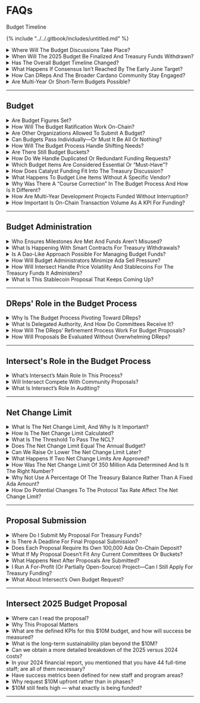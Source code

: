 # FAQs

Budget Timeline

{% include "../../.gitbook/includes/untitled.md" %}

<details>

<summary>Where Will The Budget Discussions Take Place?</summary>

The budget discussions should take place primarily in the new features added to GovT.ools to support community reviews and DRep polling of proposals to receive treasury funding. There will also be workshops hosted to gather live feedback.

</details>

<details>

<summary>When Will The 2025 Budget Be Finalized And Treasury Funds Withdrawn?</summary>

Intersect is hoping to draft a 2025 budget by May 1, 2025. Intersect will continue facilitating a budget discussion as-needed to address elements for 2025 that require more time to review. This schedule allows the first treasury withdrawals to begin in June 2025.

The timing of when the Net Change Limit, budget and subsequent treasury withdrawal actions pass on-chain determines the final dates.

</details>

<details>

<summary>Has The Overall Budget Timeline Changed?</summary>

No. We aim for the first treasury withdrawal vote around early June.

</details>

<details>

<summary>What Happens If Consensus Isn’t Reached By The Early June Target?</summary>

Not every funding request has to be 100% perfect or unanimously approved before a budget moves forward. If a strong majority (around 70–80%) of the key proposals can be bundled, they can proceed while other items remain under discussion. The thinking is to develop a budget that funds the essential items - the ‘70% budget’. Then more time can be taken to review and decide on the remaining items, possibly generating a second budget proposal.

</details>

<details>

<summary>How Can DReps And The Broader Cardano Community Stay Engaged?</summary>

* Monitor Intersect’s Discord & X for announcements, including the public release of proposals to receive treasury funding on Gov.Tools.
* Review and provide feedback on proposals: Gov.Tools.
* Join scheduled budget sessions: https://lu.ma/cardanobudgetprocess
* Committee meetings are announced in the Intersect Discord and on the official Intersect calendar. Recordings and minutes for many sessions are posted later on YouTube and the committee knowledge base (https://committees.docs.intersectmbo.org/).\


Direct feedback from DReps and community members is encouraged and shapes how the budget process evolves.

</details>

<details>

<summary>Are Multi-Year Or Short-Term Budgets Possible?</summary>

The Constitution allows for any duration or time period, but sets an expectation of a one year minimum. For 2025, Intersect plans a June–December budget. In 2026, the committee hopes to have a full January–December budget and a more refined process from lessons learned this cycle.

</details>

***

## Budget

<details>

<summary>Are Budget Figures Set?</summary>

No. DReps will be asked to review proposals that can comprise a budget. This process will be used to determine the budget figures.

</details>

<details>

<summary>How Will The Budget Ratification Work On-Chain?</summary>

The Net Change Limit proposal must first pass a DRep vote with >50% approval. Once the Net Change Limit is ratified, separate “info actions” for budgets will be voted on by DReps and the Constitutional Committee. If approved, those budgets then become actionable, and associated treasury withdrawals can be put on-chain for approval to withdraw the funds.

</details>

<details>

<summary>Are Other Organizations Allowed To Submit A Budget?</summary>

Yes. The Cardano Constitution states:\
“Any participant in the Cardano Community may propose a Cardano Blockchain ecosystem budget at any time.”

While multiple budgets can be submitted and approved, they should still fall within the approved Net Change Limit. The Net Change Limit encourages budget proposers to coordinate, ensuring they stay within the cap.

</details>

<details>

<summary>Can Budgets Pass Individually—Or Must It Be All Or Nothing?</summary>

Yes, more than one budget can be passed. Any budget proposal that reaches the >50% DRep threshold and Constitutional Committee vote will pass —and can be funded. For example, Core and Research could pass first with others containing unresolved community concerns delayed, revised, or re-voted as needed.

</details>

<details>

<summary>How Will The Budget Process Handle Shifting Needs?</summary>

DReps can approve shifting funds from one bucket to another, or allocate additional funds to a previously approved budget item. This will be done through info actions.

</details>

<details>

<summary>Are There Still Budget Buckets?</summary>

The budget will be discussed by topic, anchoring on but not limited to these budget buckets established by Intersect:

* **Core**: node development and related fundamental infrastructure.
* **Research**: advanced protocol research, previously handled mainly by Input I Output, but now open to other contributors.
* **Innovation**: community grants, including Project Catalyst.
* **Governance**: funding items like DRep or Constitutional Committee compensation and governance tooling.
* **Growth & marketing**: marketing, events, and hubs (regional or topical) to grow the Cardano ecosystem.

</details>

<details>

<summary>How Do We Handle Duplicated Or Redundant Funding Requests?</summary>

* DReps get to decide between (or to fund both) competing proposals to receive treasury funds through the 2025 budget process.
* Not Necessarily Bad: Some redundancy (a.k.a. “coopetition”) can spur innovation. However, major overlaps—where the exact same deliverable is funded twice—will be discouraged through diligence and committee reviews.
* Audit & Oversight: Intersect and the Budget Committee plan to maintain an audit trail. If a project has already received Catalyst funding, that context should inform subsequent requests.

</details>

<details>

<summary>Which Budget Items Are Considered Essential Or “Must-Have”?</summary>

This is to be determined by the consensus of the community and with expert input, including from Intersect’s committee members, across each bucket.

</details>

<details>

<summary>How Does Catalyst Funding Fit Into The Treasury Discussion?</summary>

Through reviewing proposals to receive treasury funds, DReps can decide whether innovation projects belong in Catalyst or if they instead approve them within the 2025 budget for direct Treasury funding.

</details>

<details>

<summary>What Happens To Budget Line Items Without A Specific Vendor?</summary>

If the community wants to fund tasks or programs that do not have an identified service provider, anybody may:

* Actively recruit a partner or vendor to submit a proposal through [Intersect's form](https://intersectmbo.org/cardano-budget-submission), or
* Ask DReps for delegated authority by submitting a proposal to oversee the work and allocate funds as they see fit.

</details>

<details>

<summary>Why Was There A “Course Correction” In The Budget Process And How Is It Different?</summary>

The course correction was a response to feedback and challenges with the first budget process. Changes are being made to:

* Gain consensus on Cardano product funding priorities via the product roadmap
* Align Intersect Committees to support the Cardano community and DReps with their perspectives on funding priorities in addition to the product roadmap
* Allow from anyone seeking treasury funding for projects or programs to submit a proposal to receive treasury funding
* Give the Cardano Community via DReps the final determination of which proposals to include in the budget(s)

The previous approach relied on RFPs, sometimes with big up-front deposits. Now Intersect wants as many community proposals as possible early, plus community-driven temperature checks to gauge support. DReps, rather than Intersect, selects vendors.

</details>

<details>

<summary>How Are Multi-Year Development Projects Funded Without Interruption?</summary>

A single info action can outline multi-year milestones. However, DReps often prefer milestone-based or annual approvals to ensure accountability. For instance, a project might propose a three-year plan, but it should break out annual or milestone-based treasury withdrawals—rather than demanding an entire multi-year sum upfront with no guardrails.

</details>

<details>

<summary>How Important Is On-Chain Transaction Volume As A KPI For Funding?</summary>

While transaction volume can be a key metric (since it helps grow the treasury via fees), it is not the only relevant KPI. Other possible success indicators include new wallets created, user adoption in specific regions, marketing impact, open-source contributions, etc. DReps have wide discretion to weigh whichever KPIs they believe best serve Cardano.

</details>

***

## Budget Administration

<details>

<summary>Who Ensures Milestones Are Met And Funds Aren’t Misused?</summary>

This is the job of the administrator. Projects are free to choose an administrator, and Intersect is offering this service to the ecosystem.

Intersect employs a Delivery Assurance function—staff dedicated to contract management, auditing milestones, and holding parties accountable.

On-chain solutions—like automated milestone releases—are part of the long-term plan, reducing reliance on any single off-chain authority.

</details>

<details>

<summary>What Is Happening With Smart Contracts For Treasury Withdrawals?</summary>

A working group is reviewing smart-contract solutions to handle payments. One proposed feature is a “stop-payment” authority, where a trusted council (multi-sig) can freeze further disbursements if a project fails to meet milestones. This adds extra oversight and ensures misused or unused funds can return to the Treasury.

</details>

<details>

<summary>Is A Dao-Like Approach Possible For Managing Budget Funds?</summary>

Yes. The Constitution supports using "smart contracts and other on-chain mechanisms” to manage budgets. Any proposal to use a DAO or multi-sig structure should be sufficiently detailed, secure, and earn DRep approval.

Intersect has commissioned the development of a multi-sig smart contract to better govern the funds it administers.

</details>

<details>

<summary>How Will Budget Administrators Minimize Ada Sell Pressure?</summary>

Treasury and financial experts from the Cardano Foundation,, Input I Output, EMURGO, and Intersect have been testing over-the-counter sales for ada to avoid large order-book dumps. Most contractors quote fees in fiat terms, so Intersect’s goal is a measured, consistent conversion schedule without spiking volatility on retail exchanges. Internal policies ensure that no single party can draw the entirety of the allocation without multi-stakeholder approval.

</details>

<details>

<summary>How Will Intersect Handle Price Volatility And Stablecoins For The Treasury Funds It Administers?</summary>

Intersect has been exploring various treasury management strategies, including pegging some portion of reserves to stablecoins. The goal is to minimize price risk without causing undue market impact. The team has also considered negotiating large over-the-counter sales directly to buyers (whales or institutions) to avoid pushing prices down on open markets.

</details>

<details>

<summary>What Is This Stablecoin Proposal That Keeps Coming Up?</summary>

A group in the community wants to explore using stablecoins as a hedge—sort of like a sovereign wealth strategy—to mitigate ada’s price volatility. They propose depositing some treasury funds into stablecoins, possibly earning yields. It’s not Intersect’s official idea. Rather, it’s an independent group’s proposal. Ultimately, the DReps will decide on it.

</details>

***

## DReps' Role in the Budget Process

<details>

<summary>Why Is The Budget Process Pivoting Toward DReps?</summary>

The Constitution grants DReps the authority to approve the Net Change Limit, budgets and treasury withdrawals. Intersect is not named in the Constitution, so its decision making authority is limited to what DReps may delegate to it.

</details>

<details>

<summary>What Is Delegated Authority, And How Do Committees Receive It?</summary>

Related to the budget process, delegated authority is when DReps vote to approve another group to take on part of their constitutional mandate. For example, DReps can vote to allow a committee to self-manage aspects of the budget—such as selecting contractors, distributing stipends, or prioritizing projects. This approach balances efficiency (committees can move fast) with accountability (DReps must formally approve the delegation).

</details>

<details>

<summary>How Will The DReps’ Refinement Process Work For Budget Proposals?</summary>

The idea is for the DReps to conduct discussions—virtually and in-person—to evaluate proposals. Intersect is offering tooling and organizational support to help facilitate feedback, consolidate proposals, and then place them on-chain for approval. Ultimately, however, DReps decide which parts of the process they keep in-house and which responsibilities they delegate to Intersect.

</details>

<details>

<summary>How Will Proposals Be Evaluated Without Overwhelming DReps?</summary>

Intersect and committee members plan to roll out improved tooling for community and DReps proposal reviews, including in Gov.Tools. Some DReps may still choose to rely on committees or trusted reviewers. Additionally, big-ticket items might require deeper scrutiny while smaller requests could be bundled or flagged for simpler review.

</details>

***

## Intersect's Role in the Budget Process

<details>

<summary>What’s Intersect’s Main Role In This Process?</summary>

Intersect is a facilitator for the budget process and an administrator for treasury funds. Decision making lies with the DReps unless they delegate authority to Intersect to take on additional budget responsibilities. Along these lines, Intersect consolidates proposals, offers optional auditing and administrative help, and may propose “gap” items if no community proposals address critical roadmap components. Intersect is not the final decision-maker. DReps, representing the community, ultimately vote on which proposals proceed.

</details>

<details>

<summary>Will Intersect Compete With Community Proposals?</summary>

If there’s a gap—like a necessary item in the roadmap isn’t being proposed—Intersect will propose it to fill that gap. But if there’s already someone else doing the work, we’re not trying to replicate or compete.

</details>

<details>

<summary>What Is Intersect’s Role In Auditing?</summary>

Intersect can facilitate audits—both financial (for treasury integrity) and technical (via the Technical Steering Committee or external experts). Projects are free to choose Intersect or another entity as their “administrator” in the budget process.

</details>

***

## Net Change Limit

<details>

<summary>What Is The Net Change Limit, And Why Is It Important?</summary>

The Net Change Limit (NCL) places an upper boundary on how much ada can be withdrawn from the treasury within a given time period. It’s a safeguard against treasury withdrawals that exceed what the community agrees to spend. DReps can vote to increase or decrease the limit later, though each on-chain change requires time (six epochs) and alignment.

</details>

<details>

<summary>How Is The Net Change Limit Calculated?</summary>

If a NCL for period x is 100 ada, withdrawals during period x cannot exceed 100 ada.

The active NCL sets the maximum amount of treasury withdrawals per period of time. The constitution states:\
“Withdrawals from the Cardano Blockchain treasury made pursuant to an approved Cardano Blockchain ecosystem budget must not exceed the net change limit for the Cardano Treasury's balance per period of time” Cardano Constitution, Guardrail TREASURY-02a.

</details>

<details>

<summary>What Is The Threshold To Pass The NCL?</summary>

A net change limit for the Cardano treasury's balance per period of time must be agreed by the DReps via an on-chain governance action with a threshold of greater than 50% of the active voting stake.

</details>

<details>

<summary>Does The Net Change Limit Equal The Annual Budget?</summary>

No. The net change limit simply sets a maximum possible expenditure, not the exact spend. Budgets and treasury withdrawals may be less than the NCL.

</details>

<details>

<summary>Can We Raise Or Lower The Net Change Limit Later?</summary>

Yes. If the DReps and the community realize they need a higher limit, anyone can propose a higher Net Change Limit and vote it through another on-chain action. Lowering it later will only apply to future withdrawals.

</details>

<details>

<summary>What Happens If Two Net Change Limits Are Approved?</summary>

This will require the Constitutional Committee's interpretation of this section of the constitution as to what determines the NCL in effect. For example, the most recently approved v the one with the higher approval. The Constitution states:

"A net change limit for the Cardano treasury's balance per period of time must be agreed by the DReps via an on-chain governance action with a threshold of greater than 50% of the active voting stake" Cardano Constitution, Guardrail TREASURY-01a.

</details>

<details>

<summary>How Was The Net Change Limit Of 350 Million Ada Determined And Is It The Right Number?</summary>

The figure of \~350m ada reflects recent one-year inflows, so spending in 2025 does not outpace the treasury’s replenishment rate. It is sized to ensure vital projects (like ongoing node upgrades, governance improvements, and community initiatives) receive adequate funding without draining the treasury. Ultimately, DReps will vote on whether 350m ada is an appropriate cap.

</details>

<details>

<summary>Why Not Use A Percentage Of The Treasury Balance Rather Than A Fixed Ada Amount?</summary>

A percentage-based approach was considered. For this first cycle, the Budget Committee chose a fixed amount (350m ada) because it is straightforward and transparent. As Cardano’s governance evolves, a percentage system may be revisited and potentially replace the fixed cap.

</details>

<details>

<summary>How Do Potential Changes To The Protocol Tax Rate Affect The Net Change Limit?</summary>

If the tax rate (currently \~20%) changes—eg to 10%—the treasury would accrue ada slower. That might merit adjusting the NCL to prevent drawing down principal.

</details>



***

## Proposal Submission

<details>

<summary>Where Do I Submit My Proposal For Treasury Funds?</summary>

Anybody can submit a proposal:[ https://intersectmbo.org/cardano-budget-submission](https://intersectmbo.org/cardano-budget-submission)

More information about how to submit is here: [https://docs.intersectmbo.org/cardano/cardano-budget-submission/how-to-complete-the-intersect-proposal-submission-form](https://docs.intersectmbo.org/cardano/cardano-budget-submission/how-to-complete-the-intersect-proposal-submission-form)

</details>

<details>

<summary>Is There A Deadline For Final Proposal Submission?</summary>

Proposals submitted by March 31 are consolidated and made available for DRep review in Gov.Tools, which could help your proposal gain attention earlier. April 24th is the deadline for proposals to be considered for the 2025 budget. Any proposal submitted after April 24 can still be considered for future budgets.

</details>

<details>

<summary>Does Each Proposal Require Its Own 100,000 Ada On-Chain Deposit?</summary>

No. Submitting a proposal to receive treasury funding via the form on the Intersect website or through GovTools does not require any deposit. When proposals reach consensus and are bundled together, only one 100,000 ada deposit is required to submit the budget, which will include multiple proposals. Once proposals are consolidated into a single ‘budget bundle,’ Intersect (on behalf of the community) will handle the on-chain deposit.

</details>

<details>

<summary>What If My Proposal Doesn’t Fit Any Current Committees Or Buckets?</summary>

Intersect opened a form to gather all proposals to receive treasury funding. DReps can review and include any proposal that they see fit.

</details>

<details>

<summary>What Happens Next After Proposals Are Submitted?</summary>

* Proposal submission: fill out the Intersect form. If submitted by March 31, the proposal appears in the first public release in Gov.Tools. Proposals are now submitted via [Cardano GovTool](https://gov.tools/budget_discussion) and appear immediately for community and DRep review.
* Community review: during April, the proposals undergo comment, AMA sessions, focus groups, and iterative feedback.
* Reconciliation events: likely in late April or early May (venue and dates TBA), offering deeper collaborative review and final adjustments.
* Consolidation & single deposit: proposals that gain strong DRep consensus bundle together in a budget proposal, with one 100,000 ada deposit covering the package.
* On-chain vote: DReps give final approval or rejection.
* Funding & audits: approved proposals require one more on-chain vote for the treasury withdrawals and will be subject to audits and oversight.

The process is iterative. Even after a core set of proposals is funded, the Cardano community can introduce and vote on further proposals in subsequent cycles.

</details>

<details>

<summary>I Run A For-Profit (Or Partially Open-Source) Project—Can I Still Apply For Treasury Funding?</summary>

Ultimately, DReps decide based on whether the benefit to Cardano justifies treasury resources—e.g., higher on-chain activity, new partnerships, open-source components, or community growth. Additional accelerators (e.g., Catalyst, Venture Hub) exist for teams wanting more structured entrepreneurial support.

</details>

<details>

<summary>What About Intersect’s Own Budget Request?</summary>

Intersect’s operating budget—around USD 10 million—is a proposal. DReps still have to vote on it. Intersect’s request covers committee stipends, administrative costs, and general operational expenses.

</details>

***

## Intersect 2025 Budget Proposal

<details>

<summary>Where can I read the proposal?</summary>

You can read the full text here - [https://gov.tools/budget\_discussion/516](https://gov.tools/budget_discussion/516)

</details>

<details>

<summary>Why This Proposal Matters</summary>

As Cardano enters the Voltaire era, decentralized governance relies on three pillars:

1. A constitution
2. On-chain voting
3. Voluntary, community-aligned coordination

That third pillar is what Intersect provides.

In 2024, Intersect:

* Delivered the Chang and Plomin upgrades
* Hosted 64 Constitution workshops across 51 countries
* Supported the ratification of the first Cardano Constitution
* Launched GovTool and community hubs
* Enabled elections, onboarding, and coordination across eight elected committees

In 2025, Intersect will build on this foundation through a $10M proposal to fund continued ecosystem stewardship, tool development, and governance enablement.

</details>

<details>

<summary>What are the defined KPIs for this $10M budget, and how will success be measured?</summary>

The Intersect role remains focused on supporting the governance process, as it is, so far, the only member-based organization. The requested funds are for 12 months, which will enable the governance process to stabilize and new MBOs to emerge.\
\
Q1 delivered outcomes and Q2 delivered and planned outcomes have been documented in the proposal for context. Regarding what the funds will cover, we can provide a clear overview of Q3 and Q4 2025, as well as a longer-term plan for Q1 and Q2 2026.

\
**Q3 2025 key deliverables**

* Start the Budget process for 2026 and beyond.
* Open Source fellowship program launched - (fostering development, innovation, and growing dev polls for Haskell)
* The Cardano product roadmap proposal for 2026 is ready
* Hub's presence and support have been expanded to support other regions
* Quarterly finance and governance reviews/reports
* Support the community at RareEvo
* Finalise the Cardano Constitutional committee election and onboard new members
* Support to easily join committees and working groups directly from the Intersect member area

**Q4 2025 key deliverables**

* Intersect committee and Board elections
* 2025 Annual member meeting
* 2026 Annual Budget GA submitted on-chain
* Quarterly finance and governance reviews/reports
* Token 2049
* Approved budget for 2026
* Rise or confirm Net Change Limit for 2026
* Start the procurement process for 2025 budget proposals that have been chosen to be administered by Intersect.

**Q1 2026 plan**

* Prepare for April committee elections
* Quarterly finance and governance reviews/reports
* Define community plan to support creation of new MBOs

**Q2 2026 plan**

* Start the process of updating and adjusting the Cardano long-term vision based on data collected.
* Start to define Cardano 2027 roadmap based on 2030 vision via consultation to get approved on chain

Quarterly finance and governance reviews/reports

</details>

<details>

<summary>What is the long-term sustainability plan beyond the $10M?</summary>

The age of Voltaire brings with it the concept of self-sustaining mechanisms. Given that Intersect is the custodian of the core Cardano protocol repositories, its request for funding from the treasury aligns with the original vision of CIP1694. However, in addition to treasury funding, Intersect is transitioning to a multi-stream funding model:

* Tiered membership fees
* Event sponsorships and ecosystem services
* Grants and public goods funding
* The Paid Open Source Model (POSM) to sustain repo governance and development

This is to ensure that member benefits are not, in any way attached to treasury funds. Intersect also supports the emergence of new MBOs to decentralize coordination and management.

Cardano is currently in a transitional period. We are in the very early stages of governance; new processes need to be created, and existing processes designed in 2024 require refinement. As a result, the current effort to develop and support these processes is both high and manual. However, as we progress through 2025 and into 2026, complex processes such as roadmap and budget definition, as well as elections, will be made more efficient and automated.

As a result, Intersect itself will run more efficiently, increasing membership options and participation, and subsequently enhancing membership revenue. This should also be aimed at the emerging or other specialised MBO, which will help distribute the work. We do still envision that Intersect, as well as other MBOs, will request funding from Cardano for the following 12 months to support, coordinate, and facilitate Cardano-specific processes.

</details>

<details>

<summary>Can we obtain a more detailed breakdown of the 2025 versus 2024 costs?</summary>

AAbsolutely — here’s a department-aligned comparison using the same categories across both years:

| Department                          | 2024 | 2025 |
| ----------------------------------- | ---- | ---- |
| Delivery Assurance & TSC Support    | 15%  | 18%  |
| Ecosystem & Governance Support      | 23%  | 16%  |
| Membership & Community Hubs Support | 15%  | 16%  |
| Membership Tooling                  | 8%   | 7%   |
| Open Source Office (OSO)            | 14%  | 7%   |
| Operational Services                | 20%  | 24%  |
| Product Curation                    | 15%  | 15%  |

This provides a clearer view of growth in line with deliverables, not bloated operations. Each area ties directly to a roadmap item, election cycle, tool deployment, or upgrade facilitation.

</details>

<details>

<summary>In your 2024 financial report, you mentioned that you have 44 full-time staff; are all of them necessary?</summary>

Yes, the number of staff reported in the 2024 report includes:

* Full-time Intersect employees
* Long-term contractors and consultants
* Seconded service providers

These individuals support:

* 7 elected committees
* Operational Services
* 30+ active working groups
* Ecosystem & Governance Support
* Membership Tooling
* 6 (expanding to 10) regional hubs
* Delivery Assurance & TSC Support
* Over 180 ecosystem contracts
* Open Source Office (OSO)
* Cardano Constitution support

Reducing resources at this stage would directly impact the delivery of core responsibilities such as the elections process, GovTool, the Constitution lifecycle, and broader governance tooling efforts.

Cardano governance is still in its early phases. Most processes are either newly established or in the process of development, meaning a significant amount of work remains manual and requires active oversight. The current staffing levels are projected to remain stable over the next 12 months as processes become more efficient and automated.

Each team member contributes across multiple functions and areas of responsibility, providing stability and cohesion to the systems being built. The 2025 budget proposal categorizes staff by name, role, and area of expertise to provide transparency around contributions.

With over 1,800 members and 2,700+ associates, this equates to 1 FTE per 100 participants, underscoring the need for a well-resourced team to ensure meaningful support and engagement across the ecosystem.

### Team Transition

Intersect recognizes the need to transition to a more community-embedded model of governance. As such, beginning in July 2025, there is a clear plan to gradually transition consultants and contractors out, replacing them with qualified community members.

This change will be phased to ensure continuity and quality of delivery. During the transition or "handover" period, there may be a temporary overlap in resource costs, where both outgoing consultants and incoming community contributors are compensated.

This approach supports knowledge transfer and capacity building within the community while maintaining stability in ongoing programs. The shift aligns with the long-term vision of a decentralized, community-led governance framework and will be an essential step in distributing responsibility more broadly across emerging MBOs (Member-Based Organizations).

</details>

<details>

<summary>Have success metrics been defined for new staff and program areas?</summary>

Yes — examples include:

* GovTool: feature-complete voting and treasury flows
* Governance Support: 50+ workshops, CC onboarding, global training
* Open Source Office: repo growth, POSM deployment, OS fellowships
* Product & Roadmap: delivery of 2026 roadmap & Cardano Vision

All metrics are tied to deliverables and tracked via quarterly updates.

</details>

<details>

<summary>Why request $10M upfront rather than in phases?</summary>

We created a cost estimate based on our known costs for roadmap delivery in 2024, and then examined the roadmap items for 2025, resulting in a revised cost estimate. This is where we arrive at a value of $10 million. We asked for an upfront value allocation to ensure:

* Staff continuity
* Contract security
* Scheduling of events, elections, and workshops

Please note that Intersect is committed to both transparency and delivering value to the Cardano community. If we can achieve the roadmap items for less and end the year with a surplus, those funds will return to the treasury. Intersect supports community-led budgeting and welcomes DRep input on how future funding cycles can evolve.

</details>

<details>

<summary>$10M still feels high — what exactly is being funded?</summary>

Here’s the projected high-level cost structure for 2025:

| Breakdown                                           | Projected Cost Breakdown |
| --------------------------------------------------- | ------------------------ |
| Personnel & Contractors                             | $6.50m                   |
| Software & Tooling                                  | $0.60m                   |
| Legal, Compliance & Board Services                  | $0.95m                   |
| Membership, Marketing, & Community                  | $0.45m                   |
| Cardano Development Holdings (Operations & Support) | $1.50m                   |

Every line item is tied to a deliverable and reported quarterly. A new financial transparency dashboard is also in development.

In 2024, the revised constitution and budget process timeline led to a change in Intersect’s financial strategy, which included extending the company’s financial runway. Therefore, to ensure Intersect has sustained funding, we have allowed for a 10% contingency for non-projected circumstances - our risk appetite is averse.&#x20;

The Cardano Development holdings include new expenditures that have not been funded throughout 2024 by Intersect, which include Custodian, Legal, and Financial entity services and administration. To ensure we can administer and facilitate all additional requirements and requests, we need to provision infrastructure, such as custodian services, to enable effective facilitation.&#x20;

</details>

***
